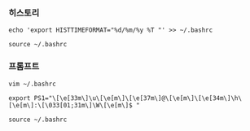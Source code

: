 
### 히스토리
```
echo 'export HISTTIMEFORMAT="%d/%m/%y %T "' >> ~/.bashrc
```
```
source ~/.bashrc
```
### 프롬프트
```
vim ~/.bashrc
```
```
export PS1="\[\e[33m\]\u\[\e[m\]\[\e[37m\]@\[\e[m\]\[\e[34m\]\h\[\e[m\]:\[\033[01;31m\]\W\[\e[m\]$ "
```

```
source ~/.bashrc
